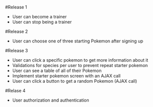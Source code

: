 #Release 1

* User can become a trainer
* User can stop being a trainer

#Release 2

* User can choose one of three starting Pokemon after signing up

#Release 3

* User can click a specific pokemon to get more information about it
* Validations for species per user to prevent repeat starter pokemon
* User can see a table of all of their Pokemon
* Implement starter pokemon screen with an AJAX call
* User can click a button to get a random Pokemon (AJAX call)

#Relase 4

* User authorization and authentication
